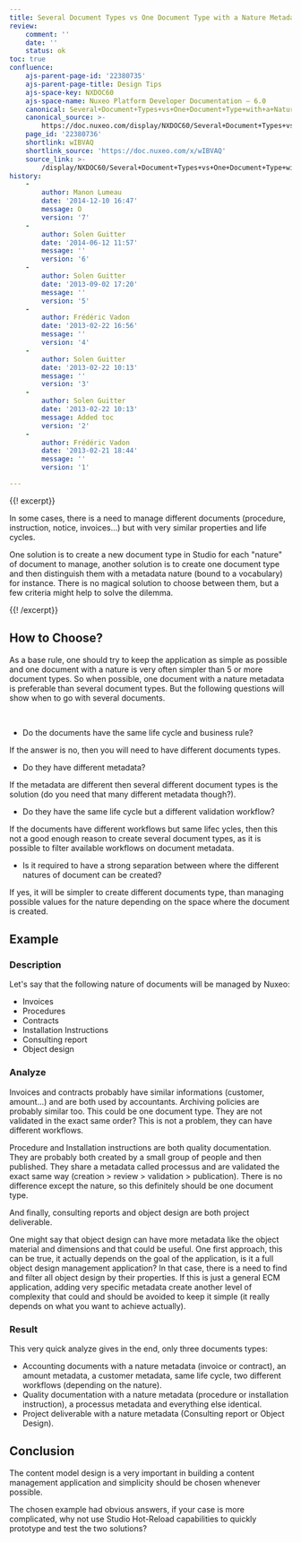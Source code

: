 ```yaml
---
title: Several Document Types vs One Document Type with a Nature Metadata
review:
    comment: ''
    date: ''
    status: ok
toc: true
confluence:
    ajs-parent-page-id: '22380735'
    ajs-parent-page-title: Design Tips
    ajs-space-key: NXDOC60
    ajs-space-name: Nuxeo Platform Developer Documentation — 6.0
    canonical: Several+Document+Types+vs+One+Document+Type+with+a+Nature+Metadata
    canonical_source: >-
        https://doc.nuxeo.com/display/NXDOC60/Several+Document+Types+vs+One+Document+Type+with+a+Nature+Metadata
    page_id: '22380736'
    shortlink: wIBVAQ
    shortlink_source: 'https://doc.nuxeo.com/x/wIBVAQ'
    source_link: >-
        /display/NXDOC60/Several+Document+Types+vs+One+Document+Type+with+a+Nature+Metadata
history:
    - 
        author: Manon Lumeau
        date: '2014-12-10 16:47'
        message: O
        version: '7'
    - 
        author: Solen Guitter
        date: '2014-06-12 11:57'
        message: ''
        version: '6'
    - 
        author: Solen Guitter
        date: '2013-09-02 17:20'
        message: ''
        version: '5'
    - 
        author: Frédéric Vadon
        date: '2013-02-22 16:56'
        message: ''
        version: '4'
    - 
        author: Solen Guitter
        date: '2013-02-22 10:13'
        message: ''
        version: '3'
    - 
        author: Solen Guitter
        date: '2013-02-22 10:13'
        message: Added toc
        version: '2'
    - 
        author: Frédéric Vadon
        date: '2013-02-21 18:44'
        message: ''
        version: '1'

---
```

{{! excerpt}}

In some cases, there is a need to manage different documents (procedure, instruction, notice, invoices...) but with very similar properties and life cycles.

One solution is to create a new document type in Studio for each "nature" of document to manage, another solution is to create one document type and then distinguish them with a metadata nature (bound to a vocabulary) for instance. There is no magical solution to choose between them, but a few criteria might help to solve the dilemma.

{{! /excerpt}}

## How to Choose?

As a base rule, one should try to keep the application as simple as possible and one document with a nature is very often simpler than 5 or more document types. So when possible, one document with a nature metadata is preferable than several document types. But the following questions will show when to go with several documents.

&nbsp;

*   Do the documents have the same life cycle and business rule?

If the answer is no, then you will need to have different documents types.

*   Do they have different metadata?

If the metadata are different then several different document types is the solution (do you need that many different metadata though?).

*   Do they have the same life cycle but a different validation workflow?

If the documents have different workflows but same lifec ycles, then this not a good enough reason to create several document types, as it is possible to filter available workflows on document metadata.&nbsp;

*   Is it required to have a strong separation between where the different natures of document can be created?

If yes, it will be simpler to create different documents type, than managing possible values for the nature depending on the space where the document is created.

## Example

### Description

Let's say that the following nature of documents will be managed by Nuxeo:

*   Invoices
*   Procedures
*   Contracts
*   Installation Instructions
*   Consulting report
*   Object design

### Analyze

Invoices and contracts probably have similar informations (customer, amount...) and are both used by accountants. Archiving policies are probably similar too. This could be one document type. They are not validated in the exact same order? This is not a problem, they can have different workflows.

Procedure and Installation instructions are both quality documentation. They are probably both created by a small group of people and then published. They share a metadata called processus and are validated the exact same way (creation > review > validation > publication). There is no difference except the nature, so this definitely should be one document type.

And finally, consulting reports and object design are both project deliverable.

One might say that object design can have more metadata like the object material and dimensions and that could be useful. One first approach, this can be true, it actually depends on the goal of the application, is it a full object design management application? In that case, there is a need to find and filter all object design by their properties. If this is just a general ECM application, adding very specific metadata create another level of complexity that could and should be avoided to keep it simple (it really depends on what you want to achieve actually).

### Result

This very quick analyze gives in the end, only three documents types:

*   Accounting documents with a nature metadata (invoice or contract), an amount metadata, a customer metadata, same life cycle, two different workflows (depending on the nature).
*   Quality documentation with a nature metadata (procedure or installation instruction), a processus metadata and everything else identical.
*   Project deliverable with a nature metadata (Consulting report or Object Design).

## Conclusion

The content model design is a very important in building a content management application and simplicity should be chosen whenever possible.

The chosen example had obvious answers, if your case is more complicated, why not use Studio Hot-Reload capabilities to quickly prototype and test the two solutions?